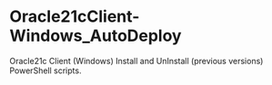 # Oracle21cClient-Windows_AutoDeploy
Oracle21c Client (Windows) Install and UnInstall (previous versions) PowerShell scripts. 
